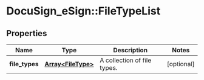 # DocuSign_eSign::FileTypeList

## Properties
Name | Type | Description | Notes
------------ | ------------- | ------------- | -------------
**file_types** | [**Array&lt;FileType&gt;**](FileType.md) | A collection of file types. | [optional] 


